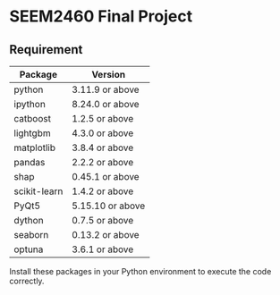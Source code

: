 # SEEM2460 Final Project

## Requirement

| Package      | Version          |
|--------------|------------------|
| python       | 3.11.9 or above  |
| ipython      | 8.24.0 or above  | 
| catboost     | 1.2.5 or above   |
| lightgbm     | 4.3.0 or above   |
| matplotlib   | 3.8.4 or above   |
| pandas       | 2.2.2 or above   |
| shap         | 0.45.1 or above  |
| scikit-learn | 1.4.2 or above   |
| PyQt5        | 5.15.10 or above |
| dython       | 0.7.5 or above   |
| seaborn      | 0.13.2 or above  |
| optuna       | 3.6.1 or above   |

Install these packages in your Python environment to execute the code correctly.

